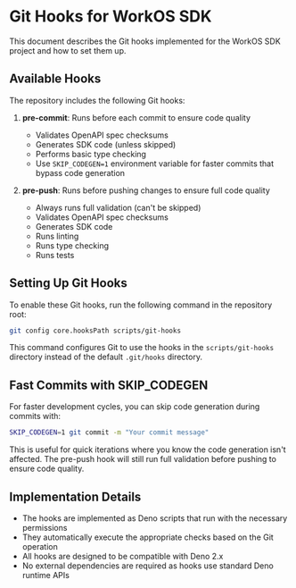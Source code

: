 # Git Hooks for WorkOS SDK

This document describes the Git hooks implemented for the WorkOS SDK project and
how to set them up.

## Available Hooks

The repository includes the following Git hooks:

1. **pre-commit**: Runs before each commit to ensure code quality
   - Validates OpenAPI spec checksums
   - Generates SDK code (unless skipped)
   - Performs basic type checking
   - Use `SKIP_CODEGEN=1` environment variable for faster commits that bypass
     code generation

2. **pre-push**: Runs before pushing changes to ensure full code quality
   - Always runs full validation (can't be skipped)
   - Validates OpenAPI spec checksums
   - Generates SDK code
   - Runs linting
   - Runs type checking
   - Runs tests

## Setting Up Git Hooks

To enable these Git hooks, run the following command in the repository root:

```bash
git config core.hooksPath scripts/git-hooks
```

This command configures Git to use the hooks in the `scripts/git-hooks`
directory instead of the default `.git/hooks` directory.

## Fast Commits with SKIP_CODEGEN

For faster development cycles, you can skip code generation during commits with:

```bash
SKIP_CODEGEN=1 git commit -m "Your commit message"
```

This is useful for quick iterations where you know the code generation isn't
affected. The pre-push hook will still run full validation before pushing to
ensure code quality.

## Implementation Details

- The hooks are implemented as Deno scripts that run with the necessary
  permissions
- They automatically execute the appropriate checks based on the Git operation
- All hooks are designed to be compatible with Deno 2.x
- No external dependencies are required as hooks use standard Deno runtime APIs
